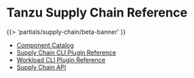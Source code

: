 # Tanzu Supply Chain Reference
{{> 'partials/supply-chain/beta-banner' }}

- [Component Catalog](./catalog/about.hbs.md)
- [Supply Chain CLI Plugin Reference](./supply-chain-cli.hbs.md)
- [Workload CLI Plugin Reference](./workload-cli.hbs.md)
- [Supply Chain API](./api/about.hbs.md)
